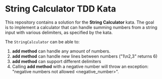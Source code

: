 # String Calculator TDD Kata

This repository contains a solution for the **String Calculator** kata. The goal is to implement a calculator that can handle summing numbers from a string input with various delimiters, as specified by the kata.

The `StringCalculator` can be able to:

1. **add method** can handle any amount of numbers.
2. **add method** can handle new lines between numbers ("1\n2,3" returns 6)
3. **add method** can support different delimiters
3. Calling **add method** with a negative number will throw an exception: "negative numbers not allowed <negative_number>".
